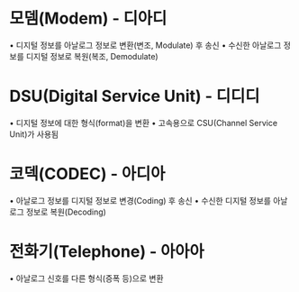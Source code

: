 # 모뎀(Modem) - 디아디
• 디지털 정보를 아날로그 정보로 변환(변조, Modulate) 후 송신
• 수신한 아날로그 정보를 디지털 정보로 복원(복조, Demodulate)

# DSU(Digital Service Unit) - 디디디
• 디지털 정보에 대한 형식(format)을 변환
• 고속용으로 CSU(Channel Service Unit)가 사용됨

# 코덱(CODEC) - 아디아
• 아날로그 정보를 디지털 정보로 변경(Coding) 후 송신
• 수신한 디지털 정보를 아날로그 정보로 복원(Decoding)

# 전화기(Telephone) - 아아아
• 아날로그 신호를 다른 형식(증폭 등)으로 변환
